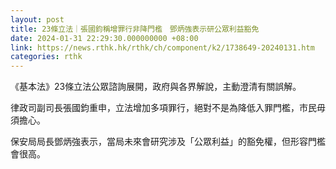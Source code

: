 ```yaml
---
layout: post
title: 23條立法｜張國鈞稱增罪行非降門檻　鄧炳強表示研公眾利益豁免
date: 2024-01-31 22:29:30.000000000 +08:00
link: https://news.rthk.hk/rthk/ch/component/k2/1738649-20240131.htm
categories: rthk
---
```


《基本法》23條立法公眾諮詢展開，政府與各界解說，主動澄清有關誤解。

律政司副司長張國鈞重申，立法增加多項罪行，絕對不是為降低入罪門檻，市民毋須擔心。

保安局局長鄧炳強表示，當局未來會研究涉及「公眾利益」的豁免權，但形容門檻會很高。

